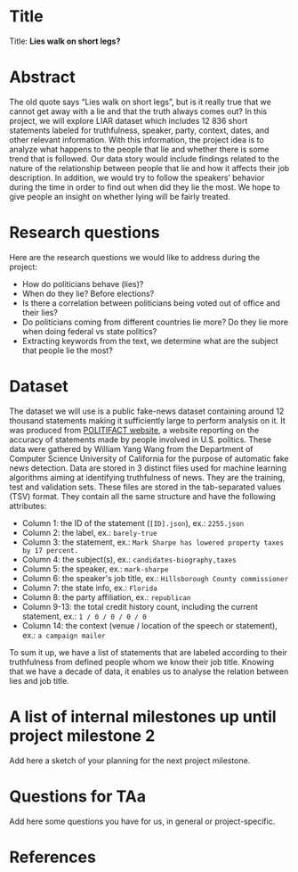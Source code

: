 # Title
Title: **Lies walk on short legs?**

# Abstract
The old quote says “Lies walk on short legs”, but is it really true that we cannot get away with a lie and that the truth always comes out? In this project, we will explore LIAR dataset which includes 12 836 short statements labeled for truthfulness, speaker, party, context, dates, and other relevant information. With this information, the project idea is to analyze what happens to the people that lie and whether there is some trend that is followed. Our data story would include findings related to the nature of the relationship between people that lie and how it affects their job description. In addition, we would try to follow the speakers’ behavior during the time in order to find out when did they lie the most. We hope to give people an insight on whether lying will be fairly treated.

# Research questions
Here are the research questions we would like to address during the project:  
- How do politicians behave (lies)?
- When do they lie? Before elections?
- Is there a correlation between politicians being voted out of office and their lies?
- Do politicians coming from different countries lie more? Do they lie more when doing federal vs state politics?
- Extracting keywords from the text, we determine what are the subject that people lie the most?


# Dataset
The dataset we will use is a public fake-news dataset containing around 12 thousand statements making it sufficiently large to perform analysis on it. It was produced from [POLITIFACT website](politifact.com), a website reporting on the accuracy of statements made by people involved in U.S. politics. These data were gathered by William Yang Wang from the Department of Computer Science University of California for the purpose of automatic fake news detection.
Data are stored in 3 distinct files used for machine learning algorithms aiming at identifying truthfulness of news. They are the training, test and validation sets. These files are stored in the tab-separated values (TSV) format. They contain all the same structure and have the following attributes:

- Column 1: the ID of the statement (`[ID].json`), ex.: `2255.json`
- Column 2: the label, ex.: `barely-true`
- Column 3: the statement, ex.: `Mark Sharpe has lowered property taxes by 17 percent.`
- Column 4: the subject(s), ex.: `candidates-biography,taxes`
- Column 5: the speaker, ex.: `mark-sharpe`
- Column 6: the speaker's job title, ex.: `Hillsborough County commissioner`
- Column 7: the state info, ex.: `Florida`
- Column 8: the party affiliation, ex.: `republican`
- Column 9-13: the total credit history count, including the current statement, ex.: `1 / 0 / 0 / 0 / 0`
- Column 14: the context (venue / location of the speech or statement), ex.: `a campaign mailer`

To sum it up, we have a list of statements that are labeled according to their truthfulness from defined people whom we know their job title. Knowing that we have a decade of data, it enables us to analyse the relation between lies and job title.


# A list of internal milestones up until project milestone 2
Add here a sketch of your planning for the next project milestone.

# Questions for TAa
Add here some questions you have for us, in general or project-specific.

# References
